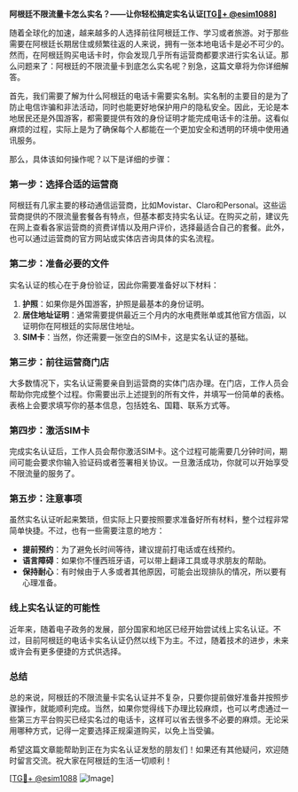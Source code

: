 **阿根廷不限流量卡怎么实名？——让你轻松搞定实名认证[[TG💪+ @esim1088](https://t.me/s/esim1088)]**

随着全球化的加速，越来越多的人选择前往阿根廷工作、学习或者旅游。对于那些需要在阿根廷长期居住或频繁往返的人来说，拥有一张本地电话卡是必不可少的。然而，在阿根廷购买电话卡时，你会发现几乎所有运营商都要求进行实名认证。那么问题来了：阿根廷的不限流量卡到底怎么实名呢？别急，这篇文章将为你详细解答。

首先，我们需要了解为什么阿根廷的电话卡需要实名制。实名制的主要目的是为了防止电信诈骗和非法活动，同时也能更好地保护用户的隐私安全。因此，无论是本地居民还是外国游客，都需要提供有效的身份证明才能完成电话卡的注册。这看似麻烦的过程，实际上是为了确保每个人都能在一个更加安全和透明的环境中使用通讯服务。

那么，具体该如何操作呢？以下是详细的步骤：

### **第一步：选择合适的运营商**
阿根廷有几家主要的移动通信运营商，比如Movistar、Claro和Personal。这些运营商提供的不限流量套餐各有特点，但基本都支持实名认证。在购买之前，建议先在网上查看各家运营商的资费详情以及用户评价，选择最适合自己的套餐。此外，也可以通过运营商的官方网站或实体店咨询具体的实名流程。

### **第二步：准备必要的文件**
实名认证的核心在于身份验证，因此你需要准备好以下材料：
1. **护照**：如果你是外国游客，护照是最基本的身份证明。
2. **居住地址证明**：通常需要提供最近三个月内的水电费账单或其他官方信函，以证明你在阿根廷的实际居住地址。
3. **SIM卡**：当然，你还需要一张空白的SIM卡，这是实名认证的基础。

### **第三步：前往运营商门店**
大多数情况下，实名认证需要亲自到运营商的实体门店办理。在门店，工作人员会帮助你完成整个过程。你需要出示上述提到的所有文件，并填写一份简单的表格。表格上会要求填写你的基本信息，包括姓名、国籍、联系方式等。

### **第四步：激活SIM卡**
完成实名认证后，工作人员会帮你激活SIM卡。这个过程可能需要几分钟时间，期间可能会要求你输入验证码或者签署相关协议。一旦激活成功，你就可以开始享受不限流量的服务了。

### **第五步：注意事项**
虽然实名认证听起来繁琐，但实际上只要按照要求准备好所有材料，整个过程非常简单快捷。不过，也有一些需要注意的地方：
- **提前预约**：为了避免长时间等待，建议提前打电话或在线预约。
- **语言障碍**：如果你不懂西班牙语，可以带上翻译工具或寻求朋友的帮助。
- **保持耐心**：有时候由于人多或者其他原因，可能会出现排队的情况，所以要有心理准备。

### **线上实名认证的可能性**
近年来，随着电子政务的发展，部分国家和地区已经开始尝试线上实名认证。不过，目前阿根廷的电话卡实名认证仍然以线下为主。不过，随着技术的进步，未来或许会有更多便捷的方式供选择。

### **总结**
总的来说，阿根廷的不限流量卡实名认证并不复杂，只要你提前做好准备并按照步骤操作，就能顺利完成。当然，如果你觉得线下办理比较麻烦，也可以考虑通过一些第三方平台购买已经实名过的电话卡，这样可以省去很多不必要的麻烦。无论采用哪种方式，记得一定要选择正规渠道购买，以免上当受骗。

希望这篇文章能帮助到正在为实名认证发愁的朋友们！如果还有其他疑问，欢迎随时留言交流。祝大家在阿根廷的生活一切顺利！

[[TG💪+ @esim1088](https://t.me/s/esim1088) ![Image](https://i.postimg.cc/4NQfJmqS/Snipaste-2025-05-13-00-14-12.png)]